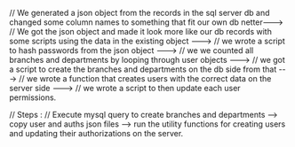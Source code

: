 <!-- Needed to migrate users from sql server database to mysql database -->
// We generated a json object from the records in the sql server db and changed some column names to something that fit our own db netter--->
// We got the json object and made it look more like our db records with some scripts using the data in the existing object --->
// we wrote a script to hash passwords from the json object --->
// we we counted all branches and departments by looping through user objects --->
// we got a script to create the branches and departments on the db side from that --->
//  we wrote a function that creates users with the correct data on the server side --->
// we  wrote a script to then update each user permissions.

// Steps :
// Execute mysql query to create branches and departments --> copy user and auths json files --> run the utility functions for creating users and updating their authorizations on the server.
